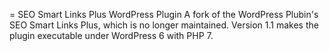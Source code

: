 =  SEO Smart Links Plus WordPress Plugin
A fork of the WordPress Plubin's SEO Smart Links Plus, which is no longer maintained. 
Version 1.1 makes the plugin executable under WordPress 6 with PHP 7.